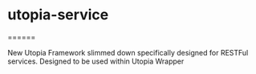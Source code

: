 # utopia-service
======

New Utopia Framework slimmed down specifically designed for 
RESTFul services. Designed to be used within Utopia Wrapper
